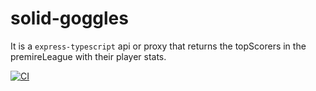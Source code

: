 # solid-goggles

It is a `express-typescript` api or proxy that returns the topScorers in the premireLeague with their player stats.

[![CI](https://github.com/khushalbhardwaj-0111/playerStat/actions/workflows/ci.yml/badge.svg)](https://github.com/khushalbhardwaj-0111/playerStat/actions/workflows/ci.yml)

